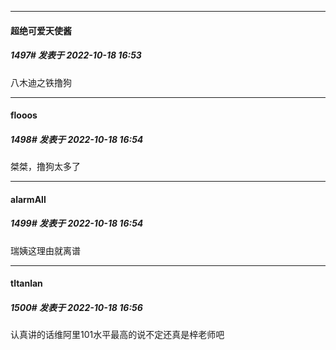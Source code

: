 

*****

####  超绝可爱天使酱  
##### 1497#       发表于 2022-10-18 16:53

八木迪之铁撸狗

*****

####  flooos  
##### 1498#       发表于 2022-10-18 16:54

桀桀，撸狗太多了

*****

####  alarmAll  
##### 1499#       发表于 2022-10-18 16:54

瑞姨这理由就离谱

*****

####  tltanlan  
##### 1500#       发表于 2022-10-18 16:56

认真讲的话维阿里101水平最高的说不定还真是梓老师吧

